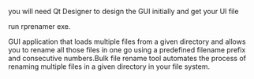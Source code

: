 you will need Qt Designer to design the GUI initially and get your UI file

run rprenamer exe.

GUI application that loads multiple files from a given directory and allows you to rename all those files in one go using a predefined filename prefix and consecutive numbers.Bulk file rename tool automates the process of renaming multiple files in a given directory in your file system.
